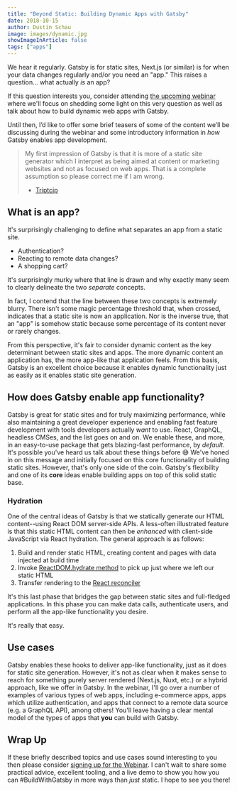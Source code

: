 ```yaml
---
title: "Beyond Static: Building Dynamic Apps with Gatsby"
date: 2018-10-15
author: Dustin Schau
image: images/dynamic.jpg
showImageInArticle: false
tags: ["apps"]
---
```


We hear it regularly. Gatsby is for static sites, Next.js (or similar) is for when your data changes regularly and/or you need an "app." This raises a question... what actually _is_ an app?

If this question interests you, consider attending [the upcoming webinar][webinar] where we'll focus on shedding some light on this very question as well as talk about how to build dynamic web apps with Gatsby.

Until then, I’d like to offer some brief teasers of some of the content we’ll be discussing during the webinar and some introductory information in _how_ Gatsby enables app development.

> My first impression of Gatsby is that it is more of a static site generator which I interpret as being aimed at content or marketing websites and not as focused on web apps. That is a complete assumption so please correct me if I am wrong.
>
> - [Triptcip][reddit-thread]

## What is an app?

It's surprisingly challenging to define what separates an app from a static site.

- Authentication?
- Reacting to remote data changes?
- A shopping cart?

It's surprisingly murky where that line is drawn and why exactly many seem to clearly delineate the two _separate_ concepts.

In fact, I contend that the line between these two concepts is extremely blurry. There isn't some magic percentage threshold that, when crossed, indicates that a static site is now an application. Nor is the inverse true, that an "app" is somehow static because some percentage of its content never or rarely changes.

From this perspective, it's fair to consider dynamic content as the key determinant between static sites and apps. The more dynamic content an application has, the more app-like that application feels. From this basis, Gatsby is an excellent choice because it enables dynamic functionality just as easily as it enables static site generation.

## How does Gatsby enable app functionality?

Gatsby is great for static sites and for truly maximizing performance, while also maintaining a great developer experience and enabling fast feature development with tools developers actually _want_ to use. React, GraphQL, headless CMSes, and the list goes on and on. We enable these, and more, in an easy-to-use package that gets blazing-fast performance, by _default_. It's possible you've heard us talk about these things before 😅 We've honed in on this message and initially focused on this core functionality of building static sites. However, that's only one side of the coin. Gatsby's flexibility and one of its **core** ideas enable building apps on top of this solid static base.

### Hydration

One of the central ideas of Gatsby is that we statically generate our HTML content--using React DOM server-side APIs. A less-often illustrated feature is that this static HTML content can then be _enhanced_ with client-side JavaScript via React hydration. The general approach is as follows:

1. Build and render static HTML, creating content and pages with data injected at build time
1. Invoke [ReactDOM.hydrate method][hydrate] to pick up just where we left our static HTML
1. Transfer rendering to the [React reconciler][reconciler]

It's this last phase that bridges the gap between static sites and full-fledged applications. In this phase you can make data calls, authenticate users, and perform all the app-like functionality you desire.

It's really that easy.

## Use cases

Gatsby enables these hooks to deliver app-like functionality, just as it does for static site generation. However, it's not as clear when it makes sense to reach for something purely server rendered (Next.js, Nuxt, etc.) or a hybrid approach, like we offer in Gatsby. In the webinar, I'll go over a number of examples of various types of web apps, including e-commerce apps, apps which utilize authentication, and apps that connect to a remote data source (e.g. a GraphQL API), among others! You'll leave having a clear mental model of the types of apps that **you** can build with Gatsby.

## Wrap Up

If these briefly described topics and use cases sound interesting to you then please consider [signing up for the Webinar][webinar]. I can't wait to share some practical advice, excellent tooling, and a live demo to show you how you can #BuildWithGatsby in more ways than _just_ static. I hope to see you there!

[reddit-thread]: https://www.reddit.com/r/reactjs/comments/992n2r/next_vs_gatsby/?st=jn6cojmr&sh=1a53fac1
[webinar]: https://www.gatsbyjs.com/build-web-apps-webinar
[hydrate]: https://reactjs.org/docs/react-dom.html#hydrate
[reconciler]: https://reactjs.org/docs/reconciliation.html
